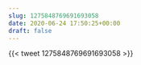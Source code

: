 ```yaml
---
slug: 1275848769691693058
date: 2020-06-24 17:50:25+00:00
draft: false
---
```


{{< tweet 1275848769691693058 >}}
